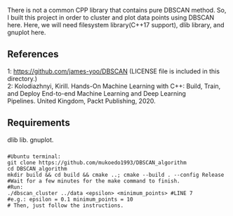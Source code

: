 There is not a common CPP library that contains pure DBSCAN method. 
So, I built this project in order to cluster and plot
data points using DBSCAN here.
Here, we will need filesystem library(C++17 support), dlib library,
and gnuplot here.

## References ##
1: https://github.com/james-yoo/DBSCAN
(LICENSE file is included in this directory.)</br>
2: Kolodiazhnyi, Kirill. Hands-On Machine Learning with C++: Build, Train, and Deploy End-to-end Machine Learning and Deep Learning Pipelines. United Kingdom, Packt Publishing, 2020.

## Requirements ##
dlib lib.
gnuplot.

###
```
#Ubuntu terminal:
git clone https://github.com/mukoedo1993/DBSCAN_algorithm
cd DBSCAN_algorithm
mkdir build && cd build && cmake ..; cmake --build . --config Release
#Wait for a few minutes for the make command to finish.
#Run:
./dbscan_cluster ../data <epsilon> <minimum_points> #LINE 7
#e.g.: epsilon = 0.1 minimum_points = 10
# Then, just follow the instructions.
```
